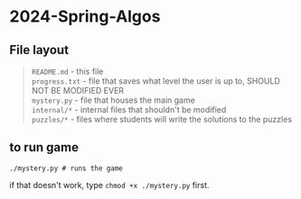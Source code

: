 # 2024-Spring-Algos

## File layout

> `README.md` - this file \
> `progress.txt` - file that saves what level the user is up to, SHOULD NOT BE MODIFIED EVER \
> `mystery.py` - file that houses the main game \
> `internal/*` - internal files that shouldn't be modified \
> `puzzles/*` - files where students will write the solutions to the puzzles

## to run game

```shell
./mystery.py # runs the game
```

if that doesn't work, type `chmod +x ./mystery.py` first.
